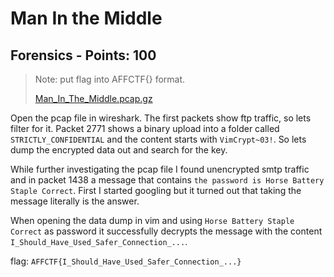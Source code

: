 # Man In the Middle

## Forensics - Points: 100

> Note: put flag into AFFCTF{} format.
>
> [Man_In_The_Middle.pcap.gz](Man_In_The_Middle.pcap.gz)
>

Open the pcap file in wireshark. The first packets show ftp traffic, so lets filter for it. Packet 2771 shows a binary upload into a folder called `STRICTLY_CONFIDENTIAL` and the content starts with `VimCrypt~03!`. So lets dump the encrypted data out and search for the key.

While further investigating the pcap file I found unencrypted smtp traffic and in packet 1438 a message that contains `the password is Horse Battery Staple Correct`. First I started googling but it turned out that taking the message literally is the answer.

When opening the data dump in vim and using `Horse Battery Staple Correct` as password it successfully decrypts the message with the content `I_Should_Have_Used_Safer_Connection_...`.

flag: `AFFCTF{I_Should_Have_Used_Safer_Connection_...}`